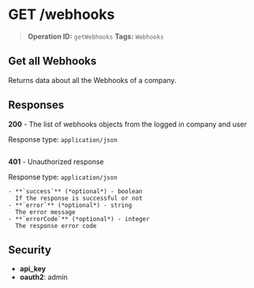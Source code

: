 # GET /webhooks

> **Operation ID:** `getWebhooks`
> **Tags:** `Webhooks`

## Get all Webhooks

Returns data about all the Webhooks of a company.

## Responses

**200** - The list of webhooks objects from the logged in company and user

Response type: `application/json`

```

```

**401** - Unauthorized response

Response type: `application/json`

```
- **`success`** (*optional*) - boolean
  If the response is successful or not
- **`error`** (*optional*) - string
  The error message
- **`errorCode`** (*optional*) - integer
  The response error code
```


## Security

- **api_key**
- **oauth2**: admin